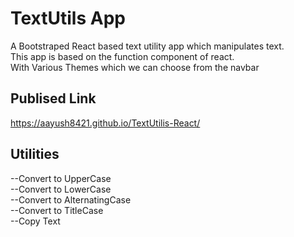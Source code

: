 # TextUtils App

A Bootstraped React based text utility app which manipulates text.<br>
This app is based on the function component of react.<br>
With Various Themes which we can choose from the navbar

## Publised Link

https://aayush8421.github.io/TextUtilis-React/

## Utilities

--Convert to UpperCase<br>
--Convert to LowerCase<br>
--Convert to AlternatingCase<br>
--Convert to TitleCase<br>
--Copy Text
